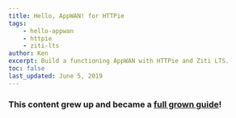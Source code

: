 ```yaml
---
title: Hello, AppWAN! for HTTPie
tags:
    - hello-appwan
    - httpie
    - ziti-lts
author: Ken
excerpt: Build a functioning AppWAN with HTTPie and Ziti LTS.
toc: false
last_updated: June 5, 2019
---
```


### This content grew up and became a [full grown guide](/v1/guides/hello-appwan/)!